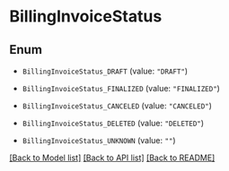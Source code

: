 # BillingInvoiceStatus

## Enum


* `BillingInvoiceStatus_DRAFT` (value: `"DRAFT"`)

* `BillingInvoiceStatus_FINALIZED` (value: `"FINALIZED"`)

* `BillingInvoiceStatus_CANCELED` (value: `"CANCELED"`)

* `BillingInvoiceStatus_DELETED` (value: `"DELETED"`)

* `BillingInvoiceStatus_UNKNOWN` (value: `""`)


[[Back to Model list]](../README.md#documentation-for-models) [[Back to API list]](../README.md#documentation-for-api-endpoints) [[Back to README]](../README.md)


